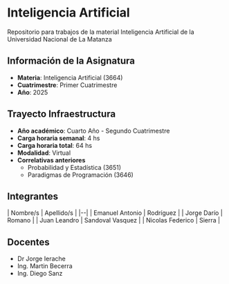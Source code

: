 # Inteligencia Artificial
Repositorio para trabajos de la material Inteligencia Artificial de la Universidad Nacional de La Matanza

## Información de la Asignatura
* **Materia**: Inteligencia Artificial (3664)
* **Cuatrimestre**: Primer Cuatrimestre
* **Año**: 2025

## Trayecto Infraestructura
* **Año académico**: Cuarto Año - Segundo Cuatrimestre
* **Carga horaria semanal**: 4 hs
* **Carga horaria total**: 64 hs
* **Modalidad**: Virtual
* **Correlativas anteriores**
  * Probabilidad y Estadística (3651)
  * Paradigmas de Programación (3646)
    
## Integrantes
| Nombre/s | Apellido/s |
|--|
| Emanuel Antonio | Rodríguez |
| Jorge Darío | Romano |
| Juan Leandro | Sandoval Vasquez |
| Nicolas Federico | Sierra |

## Docentes
* Dr Jorge Ierache
* Ing. Martin Becerra
* Ing. Diego Sanz
